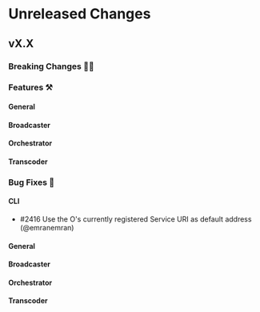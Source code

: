 # Unreleased Changes

## vX.X

### Breaking Changes 🚨🚨

### Features ⚒

#### General

#### Broadcaster

#### Orchestrator

#### Transcoder

### Bug Fixes 🐞

#### CLI
- \#2416 Use the O's currently registered Service URI as default address (@emranemran)

#### General

#### Broadcaster

#### Orchestrator

#### Transcoder
